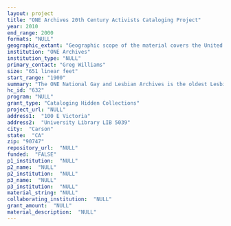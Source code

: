 ```yaml
--- 
layout: project 
title: "ONE Archives 20th Century Activists Cataloging Project"
year: 2010
end_range: 2000
formats: "NULL"
geographic_extant: "Geographic scope of the material covers the United States with a focus on California."
institution: "ONE Archives"
institution_type: "NULL"
primary_contact: "Greg Williams"
size: "651 linear feet"
start_range: "1900"
summary: "The ONE National Gay and Lesbian Archives is the oldest Lesbian, Gay, Bisexual and Transgender (LGBT) organization in the U.S. and it holds the largest humanities collection of LGBT materials in the world. ONE began as the earliest national gay publication, ONE Magazine in 1953 and later evolved into a degree granting Institute and in the last decade has functioned as a research center at the University of Southern California. The ONE 20th Century Activism Cataloging Project will arrange, reveal and describe 17 collections (651 feet, 800 boxes) of archival materials of pioneering LGBT institutions, writers and activists. These collections document the creation of a forum to discuss sexuality in the 1950s, gay rights in the U.S., pioneering gay activists, AIDS, gays and religion, gays in the military, gay journalism, and ONE Magazine. While the project collections have been used occasionally by researchers, they are almost completely inaccessible and often lacking any order. This project will bring these collections to the attention of students, and scholars interested in the history of civil rights, health, religion, anthropology, gender studies, gay studies and various social sciences. These collections are critically relevant in documenting the evolution of social attitudes in the United States in the last half of the 20th century. Wider access to these materials will allow for discovery of numerous untapped research topics."
hc_id: "632"
program: "NULL"
grant_type: "Cataloging Hidden Collections"
project_url: "NULL"
address1:  "100 E Victoria"
address2:  "University Library LIB 5039"
city:  "Carson"
state:  "CA"
zip: "90747"
repository_url:  "NULL"
funded:  "FALSE"
p1_institution:  "NULL"
p2_name:  "NULL"
p2_institution:  "NULL"
p3_name:  "NULL"
p3_institution:  "NULL"
material_string: "NULL"
collaborating_institution:  "NULL"
grant_amount:  "NULL"
material_description:  "NULL"
---
```

